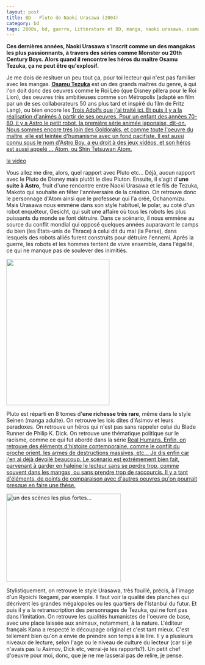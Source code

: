 ```yaml
---
layout: post
title: BD - Pluto de Naoki Urasawa (2004)
category: bd
tags: 2000s, bd, guerre, Littérature et BD, manga, naoki urasawa, osamu tezuka, pacifisme, robot, robotisation
---
```

**Ces dernières années, Naoki Urasawa s'inscrit comme un des mangakas les plus passionnants, à travers des séries comme Monster ou 20th Century Boys. Alors quand il rencontre les héros du maître Osamu Tezuka, ça ne peut être qu'explosif.**

Je me dois de resituer un peu tout ça, pour toi lecteur qui n'est pas familier avec les mangas. **<span style="text-decoration:underline;"><a href="https://fr.wikipedia.org/wiki/Osamu_Tezuka">Osamu Tezuka</a>** est un des grands maîtres du genre, à qui l'on doit donc des oeuvres comme le Roi Léo (que Disney pillera pour le Roi Lion), des oeuvres très ambitieuses comme son Métropolis (adapté en film par un de ses collaborateurs 50 ans plus tard et inspiré du film de Fritz Lang), ou bien encore les <span style="text-decoration:underline;"><a href="https://cheziceman.wordpress.com/2012/07/18/bd-les-3-adolfs-dosamu-tezuka/">Trois Adolfs</a> que j'ai traité ici. Et puis il y a la réalisation d'animés à partir de ses oeuvres. Pour un enfant des années 70-80, il y a <a href="https://fr.wikipedia.org/wiki/Astro,_le_petit_robot"><span style="text-decoration:underline;">Astro le petit robot,</a> la première série animée japonaise, dit-on. Nous sommes encore très loin des Goldoraks, et comme toute l'oeuvre du maître, elle est teintée d'humanisme avec un fond pacifiste. Il est aussi connu sous le nom d'Astro Boy, a eu droit à des jeux vidéos, et son héros est aussi appelé ... Atom, ou Shin Tetsuwan Atom.

[la video](https://www.youtube.com/watch?v=QgvtBtrf2rk)

Vous allez me dire, alors, quel rapport avec Pluto etc... Déjà, aucun rapport avec le Pluto de Disney mais plutôt le dieu Pluton. Ensuite, il s'agit d'**une suite à Astro,** fruit d'une rencontre entre Naoki Urasawa et le fils de Tezuka, Makoto qui souhaite en fếter l'anniversaire de la création. On retrouve donc le personnage d'Atom ainsi que le professeur qui l'a créé, Ochanomizu. Mais Urasawa nous emmène dans son style habituel, le polar, au coté d'un robot enquêteur, Gesicht, qui suit une affaire où tous les robots les plus puissants du monde se font détruire. Dans ce scénario, il nous emmène au source du conflit mondial qui opposé quelques années auparavant le camps du bien (les Etats-unis de Thrace) à celui dit du mal (la Perse), dans lesquels des robots alliés furent construits pour détruire l'ennemi. Après la guerre, les robots et les hommes tentent de vivre ensemble, dans l'égalité, ce qui ne manque pas de soulever des inimitiés.

<img class="aligncenter size-medium" src="http://www.kana.fr/assets/uploads/2016/12/pluto-t1-270x383.jpg" alt="" width="270" height="383" />

Pluto est réparti en 8 tomes d'**une richesse très rare**, même dans le style Seinen (manga adulte). On retrouve les lois dites d'Asimov et leurs paradoxes. On retrouve un héros qui n'est pas sans rappeler celui du Blade Runner de Philip K. Dick. On retrouve une thématique politique sur le racisme, comme ce qui fut abordé dans la série <span style="text-decoration:underline;"><a href="https://cheziceman.wordpress.com/2013/05/09/culture-real-humans-de-lars-lundstrom/">Real Humans</a>. Enfin, on retrouve des éléments d'histoire contemporaine, comme le conflit du proche orient, les armes de destructions massives, etc... Je dis enfin car j'en ai déjà dévoilé beaucoup. Le scénario est extrémement bien fait, parvenant à garder en haleine le lecteur sans se perdre trop, comme souvent dans les mangas, ou sans prendre trop de raccourcis. Il y a tant d'éléments, de points de comparaison avec d'autres oeuvres qu'on pourrait presque en faire une thèse.

<img class="size-medium wp-image-8736" src="https://cheziceman.files.wordpress.com/2017/01/pluto.jpg?w=300" alt="un des scènes les plus fortes..." width="300" height="231" />

Stylistiquement, on retrouve le style Urasawa, très fouillé, précis, à l'image d'un Ryoichi Ikegami, par exemple. Il faut voir la qualité des planches qui décrivent les grandes mégalopoles ou les quartiers de l'Istanbul du futur. Et puis il y a la retranscription des personnages de Tezuka, qui ne font pas dans l'imitation. On retrouve les qualités humanistes de l'oeuvre de base, avec une place laissée aux animaux, notamment, à la nature. L'éditeur français Kana a respecté le découpage original et c'est tant mieux. C'est tellement bien qu'on a envie de prendre son temps à le lire. Il y a plusieurs niveaux de lecture, selon l'age ou le niveau de culture du lecteur (car si je n'avais pas lu Asimov, Dick etc, verrai-je les rapports?). Un petit chef d'oeuvre pour moi, donc, que je ne me lasserai pas de relire, je pense.

